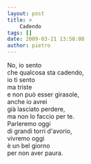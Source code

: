```yaml
---
layout: post
title: >
    Cadendo
tags: []
date: 2009-03-21 13:58:00
author: pietro
---
```

No, io sento<br/>che qualcosa sta cadendo,<br/>io ti sento<br/>ma triste<br/>e non può esser girasole,<br/>anche io avrei<br/>già lasciato perdere,<br/>ma non lo faccio per te.<br/>Parleremo oggi<br/>di grandi torri d'avorio,<br/>vivremo oggi<br/>è un bel giorno<br/>per non aver paura.
